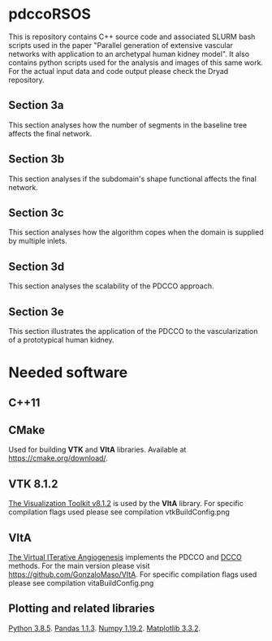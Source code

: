 # pdccoRSOS

This is repository contains C++ source code and associated SLURM bash scripts used in the paper "Parallel generation of extensive vascular networks with application to an archetypal human kidney model".
It also contains python scripts used for the analysis and images of this same work.
For the actual input data and code output please check the Dryad repository.

## Section 3a

This section analyses how the number of segments in the baseline tree affects the final network.

## Section 3b

This section analyses if the subdomain's shape functional affects the final network.

## Section 3c

This section analyses how the algorithm copes when the domain is supplied by multiple inlets.

## Section 3d

This section analyses the scalability of the PDCCO approach.

## Section 3e

This section illustrates the application of the PDCCO to the vascularization of a prototypical human kidney.

# Needed software

## C++11

## CMake 

Used for building **VTK** and **VItA** libraries. 
Available at https://cmake.org/download/.

## VTK 8.1.2

[The Visualization Toolkit v8.1.2](https://gitlab.kitware.com/vtk/vtk/-/tree/v8.1.2) is used by the **VItA** library.
For specific compilation flags used please see compilation vtkBuildConfig.png

## VItA 

[The Virtual ITerative Angiogenesis](https://github.com/lfmc/VItA/tree/Cury2021_et_al_PDCCO) implements the PDCCO and [DCCO](https://doi.org/10.1038/s41598-021-85434-9) methods. For the main version please visit https://github.com/GonzaloMaso/VItA.
For specific compilation flags used please see compilation vitaBuildConfig.png

## Plotting and related libraries
[Python 3.8.5](python.org/downloads/).
[Pandas 1.1.3](https://pypi.org/project/pandas/1.1.3/#files).
[Numpy 1.19.2](https://numpy.org/install/).
[Matplotlib 3.3.2](https://matplotlib.org/stable/users/installing.html).
